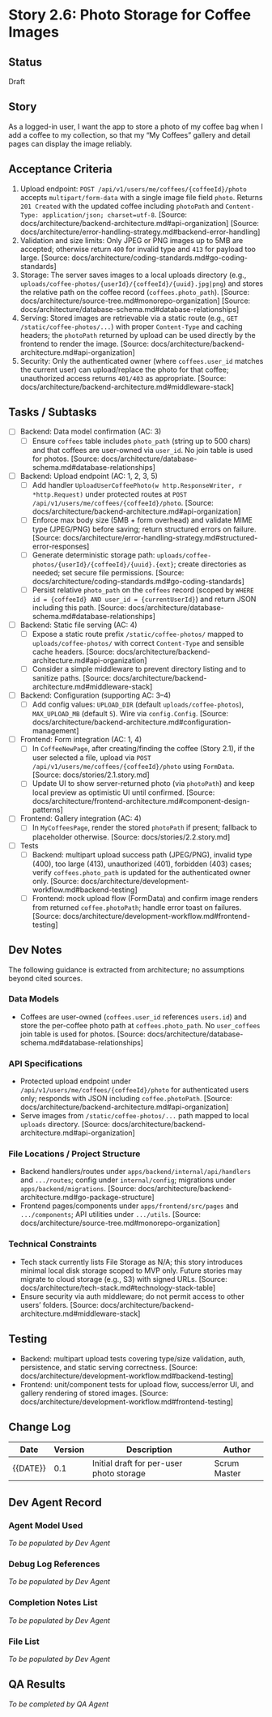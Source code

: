 # Story 2.6: Photo Storage for Coffee Images

## Status
Draft

## Story
As a logged-in user, I want the app to store a photo of my coffee bag when I add a coffee to my collection, so that my “My Coffees” gallery and detail pages can display the image reliably.

## Acceptance Criteria
1. Upload endpoint: `POST /api/v1/users/me/coffees/{coffeeId}/photo` accepts `multipart/form-data` with a single image file field `photo`. Returns `201 Created` with the updated coffee including `photoPath` and `Content-Type: application/json; charset=utf-8`. [Source: docs/architecture/backend-architecture.md#api-organization] [Source: docs/architecture/error-handling-strategy.md#backend-error-handling]
2. Validation and size limits: Only JPEG or PNG images up to 5MB are accepted; otherwise return `400` for invalid type and `413` for payload too large. [Source: docs/architecture/coding-standards.md#go-coding-standards]
3. Storage: The server saves images to a local uploads directory (e.g., `uploads/coffee-photos/{userId}/{coffeeId}/{uuid}.jpg|png`) and stores the relative path on the coffee record (`coffees.photo_path`). [Source: docs/architecture/source-tree.md#monorepo-organization] [Source: docs/architecture/database-schema.md#database-relationships]
4. Serving: Stored images are retrievable via a static route (e.g., `GET /static/coffee-photos/...`) with proper `Content-Type` and caching headers; the `photoPath` returned by upload can be used directly by the frontend to render the image. [Source: docs/architecture/backend-architecture.md#api-organization]
5. Security: Only the authenticated owner (where `coffees.user_id` matches the current user) can upload/replace the photo for that coffee; unauthorized access returns `401/403` as appropriate. [Source: docs/architecture/backend-architecture.md#middleware-stack]

## Tasks / Subtasks
- [ ] Backend: Data model confirmation (AC: 3)
  - [ ] Ensure `coffees` table includes `photo_path` (string up to 500 chars) and that coffees are user-owned via `user_id`. No join table is used for photos. [Source: docs/architecture/database-schema.md#database-relationships]
- [ ] Backend: Upload endpoint (AC: 1, 2, 3, 5)
  - [ ] Add handler `UploadUserCoffeePhoto(w http.ResponseWriter, r *http.Request)` under protected routes at `POST /api/v1/users/me/coffees/{coffeeId}/photo`. [Source: docs/architecture/backend-architecture.md#api-organization]
  - [ ] Enforce max body size (5MB + form overhead) and validate MIME type (JPEG/PNG) before saving; return structured errors on failure. [Source: docs/architecture/error-handling-strategy.md#structured-error-responses]
  - [ ] Generate deterministic storage path: `uploads/coffee-photos/{userId}/{coffeeId}/{uuid}.{ext}`; create directories as needed; set secure file permissions. [Source: docs/architecture/coding-standards.md#go-coding-standards]
  - [ ] Persist relative `photo_path` on the `coffees` record (scoped by `WHERE id = {coffeeId} AND user_id = {currentUserId}`) and return JSON including this path. [Source: docs/architecture/database-schema.md#database-relationships]
- [ ] Backend: Static file serving (AC: 4)
  - [ ] Expose a static route prefix `/static/coffee-photos/` mapped to `uploads/coffee-photos/` with correct `Content-Type` and sensible cache headers. [Source: docs/architecture/backend-architecture.md#api-organization]
  - [ ] Consider a simple middleware to prevent directory listing and to sanitize paths. [Source: docs/architecture/backend-architecture.md#middleware-stack]
- [ ] Backend: Configuration (supporting AC: 3–4)
  - [ ] Add config values: `UPLOAD_DIR` (default `uploads/coffee-photos`), `MAX_UPLOAD_MB` (default `5`). Wire via `config.Config`. [Source: docs/architecture/backend-architecture.md#configuration-management]
- [ ] Frontend: Form integration (AC: 1, 4)
  - [ ] In `CoffeeNewPage`, after creating/finding the coffee (Story 2.1), if the user selected a file, upload via `POST /api/v1/users/me/coffees/{coffeeId}/photo` using `FormData`. [Source: docs/stories/2.1.story.md]
  - [ ] Update UI to show server-returned photo (via `photoPath`) and keep local preview as optimistic UI until confirmed. [Source: docs/architecture/frontend-architecture.md#component-design-patterns]
- [ ] Frontend: Gallery integration (AC: 4)
  - [ ] In `MyCoffeesPage`, render the stored `photoPath` if present; fallback to placeholder otherwise. [Source: docs/stories/2.2.story.md]
- [ ] Tests
  - [ ] Backend: multipart upload success path (JPEG/PNG), invalid type (400), too large (413), unauthorized (401), forbidden (403) cases; verify `coffees.photo_path` is updated for the authenticated owner only. [Source: docs/architecture/development-workflow.md#backend-testing]
  - [ ] Frontend: mock upload flow (FormData) and confirm image renders from returned `coffee.photoPath`; handle error toast on failures. [Source: docs/architecture/development-workflow.md#frontend-testing]

## Dev Notes
The following guidance is extracted from architecture; no assumptions beyond cited sources.

### Data Models
- Coffees are user-owned (`coffees.user_id` references `users.id`) and store the per-coffee photo path at `coffees.photo_path`. No `user_coffees` join table is used for photos. [Source: docs/architecture/database-schema.md#database-relationships]

### API Specifications
- Protected upload endpoint under `/api/v1/users/me/coffees/{coffeeId}/photo` for authenticated users only; responds with JSON including `coffee.photoPath`. [Source: docs/architecture/backend-architecture.md#api-organization]
- Serve images from `/static/coffee-photos/...` path mapped to local `uploads` directory. [Source: docs/architecture/backend-architecture.md#api-organization]

### File Locations / Project Structure
- Backend handlers/routes under `apps/backend/internal/api/handlers` and `.../routes`; config under `internal/config`; migrations under `apps/backend/migrations`. [Source: docs/architecture/backend-architecture.md#go-package-structure]
- Frontend pages/components under `apps/frontend/src/pages` and `.../components`; API utilities under `.../utils`. [Source: docs/architecture/source-tree.md#monorepo-organization]

### Technical Constraints
- Tech stack currently lists File Storage as N/A; this story introduces minimal local disk storage scoped to MVP only. Future stories may migrate to cloud storage (e.g., S3) with signed URLs. [Source: docs/architecture/tech-stack.md#technology-stack-table]
- Ensure security via auth middleware; do not permit access to other users’ folders. [Source: docs/architecture/backend-architecture.md#middleware-stack]

## Testing
- Backend: multipart upload tests covering type/size validation, auth, persistence, and static serving correctness. [Source: docs/architecture/development-workflow.md#backend-testing]
- Frontend: unit/component tests for upload flow, success/error UI, and gallery rendering of stored images. [Source: docs/architecture/development-workflow.md#frontend-testing]

## Change Log
| Date | Version | Description | Author |
| ---- | ------- | ----------- | ------ |
| {{DATE}} | 0.1 | Initial draft for per-user photo storage | Scrum Master |

## Dev Agent Record
### Agent Model Used
_To be populated by Dev Agent_

### Debug Log References
_To be populated by Dev Agent_

### Completion Notes List
_To be populated by Dev Agent_

### File List
_To be populated by Dev Agent_

## QA Results
_To be completed by QA Agent_

